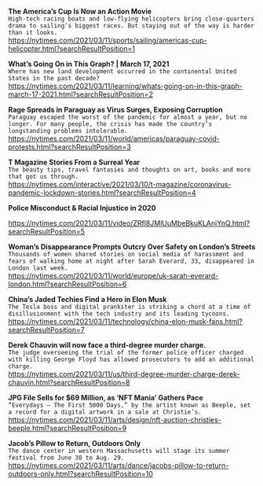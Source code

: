 **The America’s Cup Is Now an Action Movie**\
`High-tech racing boats and low-flying helicopters bring close-quarters drama to sailing’s biggest races. But staying out of the way is harder than it looks.`\
https://nytimes.com/2021/03/11/sports/sailing/americas-cup-helicopter.html?searchResultPosition=1

**What’s Going On in This Graph? | March 17, 2021**\
`Where has new land development occurred in the continental United States in the past decade?`\
https://nytimes.com/2021/03/11/learning/whats-going-on-in-this-graph-march-17-2021.html?searchResultPosition=2

**Rage Spreads in Paraguay as Virus Surges, Exposing Corruption**\
`Paraguay escaped the worst of the pandemic for almost a year, but no longer. For many people, the crisis has made the country’s longstanding problems intolerable.`\
https://nytimes.com/2021/03/11/world/americas/paraguay-covid-protests.html?searchResultPosition=3

**T Magazine Stories From a Surreal Year**\
`The beauty tips, travel fantasies and thoughts on art, books and more that got us through.`\
https://nytimes.com/interactive/2021/03/10/t-magazine/coronavirus-pandemic-lockdown-stories.html?searchResultPosition=4

**Police Misconduct & Racial Injustice in 2020**\
` `\
https://nytimes.com/2021/03/11/video/ZRfl8JMlUuMbeBkuKLAnjYnQ.html?searchResultPosition=5

**Woman’s Disappearance Prompts Outcry Over Safety on London’s Streets**\
`Thousands of women shared stories on social media of harassment and fears of walking home at night after Sarah Everard, 33, disappeared in London last week.`\
https://nytimes.com/2021/03/11/world/europe/uk-sarah-everard-london.html?searchResultPosition=6

**China’s Jaded Techies Find a Hero in Elon Musk**\
`The Tesla boss and digital prankster is striking a chord at a time of disillusionment with the tech industry and its leading tycoons.`\
https://nytimes.com/2021/03/11/technology/china-elon-musk-fans.html?searchResultPosition=7

**Derek Chauvin will now face a third-degree murder charge.**\
`The judge overseeing the trial of the former police officer charged with killing George Floyd has allowed prosecutors to add an additional charge.`\
https://nytimes.com/2021/03/11/us/third-degree-murder-charge-derek-chauvin.html?searchResultPosition=8

**JPG File Sells for $69 Million, as ‘NFT Mania’ Gathers Pace**\
`“Everydays — The First 5000 Days,” by the artist known as Beeple, set a record for a digital artwork in a sale at Christie’s.`\
https://nytimes.com/2021/03/11/arts/design/nft-auction-christies-beeple.html?searchResultPosition=9

**Jacob’s Pillow to Return, Outdoors Only**\
`The dance center in western Massachusetts will stage its summer festival from June 30 to Aug. 29.`\
https://nytimes.com/2021/03/11/arts/dance/jacobs-pillow-to-return-outdoors-only.html?searchResultPosition=10

